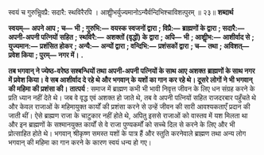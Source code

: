  

स्वयं च गुरुभिॢवप्रै: सदारै: स्थविरैरपि । आशीॢभर्युज्यमानोऽन्यैर्वन्दिभिश्चाविशत्पुरम् ॥ २३॥ **शब्दार्थ** 

**स्वयम्—** **अपने आप** **; च—** **भी** **; गुरुभि:—** **वयस्क स्वजनों द्वारा** **; विप्रै:—** **ब्राह्मणों के द्वारा** **; सदारै:—** **अपनी-अपनी पत्नियों** **सहित** **; स्थविरै:—** **अशक्तों (वृद्धों) के द्वारा** **; अपि—** **भी** **; आशीॢभ:—** **आशीर्वाद से** **; युज्यमान:—** **प्रशंसित होकर** **; अन्यै:—** **अन्यों द्वारा** **; वन्दिभि:—** **प्रशंसकों द्वारा** **; च—** **तथा** **; अविशत्—** **प्रवेश किया** **; पुरम्—** **नगर में।** **.** 

**तब भगवान् ने ज्येष्ठ-वरेष्ठ सश्बन्धियों तथा अपनी-अपनी पत्नियों के साथ आए अशक्त** **ब्राह्मणों के साथ नगर में प्रवेश किया। वे सब आशीर्वाद दे रहे थे और भगवान् के यशों का गान** **कर रहे थे। दूसरे लोगों ने भी भगवान् की महिमा की प्रशंसा की।** **तात्पर्य** : समाज में ब्राह्मण कभी भी भावी निवृत्त जीवन के लिए धन संग्रह करने के प्रति ध्यान नहीं देते थे। जब वे वृद्ध एवं अशक्त हो जाते थे, तब वे अपनी पत्नियों सहित राजदरबार पहुँचते थे और केवल राजाओं के महिमायुक्त कार्यों की प्रशंसा करने से उन्हें जीवन की सारी आवश्यकताएँ प्रदान की जाती थीं। ऐसे ब्राह्मण राजा के चाटुकार नहीं होते थे, अपितु इससे राजाओं को वास्तव में यश मिलता था और इन ब्राह्मणों के सश्मानयुक्त कार्यों से वे राजा पुण्यकर्मों को सच्चे दिल से करने के लिए और भी प्रोत्साहित होते थे। भगवान् श्रीकृष्ण समस्त यशों के पात्र हैं और स्तुति करनेवाले ब्राह्मण तथा अन्य लोग भगवान् की महिमा का गान करने के कारण स्वयं धन्य हो गए। 